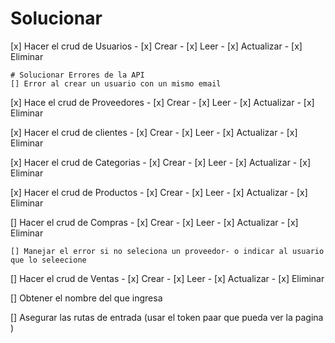 # Solucionar

[x] Hacer el crud de Usuarios - [x] Crear - [x] Leer - [x] Actualizar - [x] Eliminar

    # Solucionar Errores de la API
    [] Error al crear un usuario con un mismo email

[x] Hace el crud de Proveedores - [x] Crear - [x] Leer - [x] Actualizar - [x] Eliminar

[x] Hacer el crud de clientes - [x] Crear - [x] Leer - [x] Actualizar - [x] Eliminar

[x] Hacer el crud de Categorias - [x] Crear - [x] Leer - [x] Actualizar - [x] Eliminar

[x] Hacer el crud de Productos - [x] Crear - [x] Leer - [x] Actualizar - [x] Eliminar

[] Hacer el crud de Compras - [x] Crear - [x] Leer - [x] Actualizar - [x] Eliminar

    [] Manejar el error si no seleciona un proveedor- o indicar al usuario que lo seleecione

[] Hacer el crud de Ventas - [x] Crear - [x] Leer - [x] Actualizar - [x] Eliminar

[] Obtener el nombre del que ingresa

[] Asegurar las rutas de entrada (usar el token paar que pueda ver la pagina )
